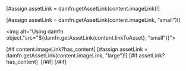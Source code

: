 <!-- Obtenga un enlace al activo -->

<!-- Cadena getAssetLink (cadena activeKey) -->
[#assign assetLink = damfn.getAssetLink(content.imageLink)!]

<!-- String getAssetLink (String activeKey, String renditionName) -->
<!-- String getAssetLink (activo de activo, MediaType mediaType, String renditionName) -->
[#assign assetLink = damfn.getAssetLink(content.imageLink, "small")!]

<img alt="Using damfn object."src="${damfn.getAssetLink(content.linkToAsset}, "small")}">

[#if content.imageLink?has_content]
  [#assign assetLink = damfn.getAssetLink(content.imageLink, "large")!]
    [#if assetLink?has_content]
      <img class="img-responsive" src="${assetLink}" alt="">
    [/#if]
[/#if]